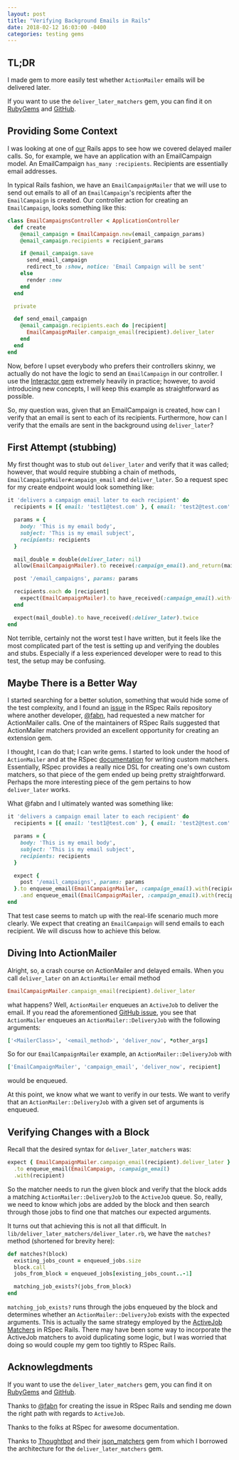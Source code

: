 ```yaml
---
layout: post
title: "Verifying Background Emails in Rails"
date: 2018-02-12 16:03:00 -0400
categories: testing gems
---
```


## TL;DR

I made gem to more easily test whether `ActionMailer` emails will be delivered
later.

If you want to use the `deliver_later_matchers` gem, you can find it on
[RubyGems](https://rubygems.org/gems/deliver_later_matchers)
and [GitHub](https://github.com/jdlubrano/deliver_later_matchers).

## Providing Some Context

I was looking at one of [our](https://maketime.io) Rails apps to see how we
covered delayed mailer calls.  So, for example, we have an application with an
EmailCampaign model.  An EmailCampaign `has_many :recipients`.  Recipients
are essentially email addresses.

In typical Rails fashion, we have an `EmailCampaignMailer` that we will use to
send out emails to all of an `EmailCampaign`'s recipients after the
`EmailCampaign` is created.  Our controller action for creating an
`EmailCampaign`, looks something like this:

```ruby
class EmailCampaignsController < ApplicationController
  def create
    @email_campaign = EmailCampaign.new(email_campaign_params)
    @email_campaign.recipients = recipient_params

    if @email_campaign.save
      send_email_campaign
      redirect_to :show, notice: 'Email Campaign will be sent'
    else
      render :new
    end
  end

  private

  def send_email_campaign
    @email_campaign.recipients.each do |recipient|
      EmailCampaignMailer.campaign_email(recipient).deliver_later
    end
  end
end
```

Now, before I upset everybody who prefers their controllers skinny, we actually
do not have the logic to send an `EmailCampaign` in our controller.  I use the
[Interactor gem](https://github.com/collectiveidea/interactor) extremely heavily
in practice; however, to avoid introducing new concepts, I will keep this example
as straightforward as possible.

So, my question was, given that an EmailCampaign is created, how can I verify
that an email is sent to each of its recipients.  Furthermore, how can I verify
that the emails are sent in the background using `deliver_later`?

## First Attempt (stubbing)

My first thought was to stub out `deliver_later` and verify that it was called;
however, that would require stubbing a chain of methods,
`EmailCampaignMailer#campaign_email` and `deliver_later`.
So a request spec for my create endpoint would look something like:

```ruby
it 'delivers a campaign email later to each recipient' do
  recipients = [{ email: 'test1@test.com' }, { email: 'test2@test.com' }]

  params = {
    body: 'This is my email body',
    subject: 'This is my email subject',
    recipients: recipients
  }

  mail_double = double(deliver_later: nil)
  allow(EmailCampaignMailer).to receive(:campaign_email).and_return(mail_double)

  post '/email_campaigns', params: params

  recipients.each do |recipient|
    expect(EmailCampaignMailer).to have_received(:campaign_email).with(recipient)
  end

  expect(mail_double).to have_received(:deliver_later).twice
end
```

Not terrible, certainly not the worst test I have written, but it feels like
the most complicated part of the test is setting up  and verifying the doubles
and stubs.  Especially if a less experienced developer were to read to this
test, the setup may be confusing.

## Maybe There is a Better Way

I started searching for a better solution, something that would hide some of the
test complexity, and I found an [issue](https://github.com/rspec/rspec-rails/issues/1901)
in the RSpec Rails repository where another developer, [@fabn](https://github.com/fabn),
had requested a new matcher for ActionMailer calls.  One of the maintainers
of RSpec Rails suggested that ActionMailer matchers provided an excellent
opportunity for creating an extension gem.

I thought, I can do that; I can write gems.  I started to look under the hood
of `ActionMailer` and at the RSpec [documentation](https://relishapp.com/rspec/rspec-expectations/v/3-7/docs/custom-matchers)
for writing custom matchers. Essentially, RSpec provides a really nice DSL for
creating one's own custom matchers, so that piece of the gem ended up being
pretty straightforward.  Perhaps the more interesting piece of the gem pertains
to how `deliver_later` works.

What @fabn and I ultimately wanted was something like:

```ruby
it 'delivers a campaign email later to each recipient' do
  recipients = [{ email: 'test1@test.com' }, { email: 'test2@test.com' }]

  params = {
    body: 'This is my email body',
    subject: 'This is my email subject',
    recipients: recipients
  }

  expect {
    post '/email_campaigns', params: params
  }.to enqueue_email(EmailCampaignMailer, :campaign_email).with(recipients.first)
    .and enqueue_email(EmailCampaignMailer, :campaign_email).with(recipients.last)
end
```

That test case seems to match up with the real-life scenario much more
clearly.  We expect that creating an `EmailCampaign` will send emails to each
recipient.  We will discuss how to achieve this below.

## Diving Into ActionMailer

Alright, so, a crash course on ActionMailer and delayed emails.  When you call
`deliver_later` on an `ActionMailer` email method

```ruby
EmailCampaignMailer.campaign_email(recipient).deliver_later
```

what happens?  Well, `ActionMailer` enqueues an `ActiveJob` to deliver the
email.  If you read the aforementioned
[GitHub issue](https://github.com/rspec/rspec-rails/issues/1901), you see that
`ActionMailer` enqueues an `ActionMailer::DeliveryJob` with the following
arguments:

```ruby
['<MailerClass>', '<email_method>', 'deliver_now', *other_args]
```

So for our `EmailCampaignMailer` example, an `ActionMailer::DeliveryJob` with

```ruby
['EmailCampaignMailer', 'campaign_email', 'deliver_now', recipient]
```

would be enqueued.

At this point, we know what we want to verify in our tests.  We want to verify
that an `ActionMailer::DeliveryJob` with a given set of arguments is enqueued.

## Verifying Changes with a Block

Recall that the desired syntax for `deliver_later_matchers` was:

```ruby
expect { EmailCampaignMailer.campaign_email(recipient).deliver_later }
  .to enqueue_email(EmailCampaign, :campaign_email)
  .with(recipient)
```

So the matcher needs to run the given block and verify that the block adds a
matching `ActionMailer::DeliveryJob` to the `ActiveJob` queue.  So, really, we
need to know which jobs are added by the block and then search through those
jobs to find one that matches our expected arguments.

It turns out that achieving this is not all that difficult.  In
`lib/deliver_later_matchers/deliver_later.rb`, we have the `matches?`
method (shortened for brevity here):

```ruby
def matches?(block)
  existing_jobs_count = enqueued_jobs.size
  block.call
  jobs_from_block = enqueued_jobs[existing_jobs_count..-1]

  matching_job_exists?(jobs_from_block)
end
```

`matching_job_exists?` runs through the jobs enqueued by the block
and determines whether an `ActionMailer::DeliveryJob` exists with the expected
arguments.  This is actually the same strategy employed by the
[ActiveJob Matchers](https://github.com/rspec/rspec-rails/blob/master/lib/rspec/rails/matchers/active_job.rb)
in RSpec Rails.  There may have been some way to incorporate the ActiveJob
matchers to avoid duplicating some logic, but I was worried that doing so
would couple my gem too tightly to RSpec Rails.

## Acknowlegdments

If you want to use the `deliver_later_matchers` gem, you can find it on
[RubyGems](https://rubygems.org/gems/deliver_later_matchers)
and [GitHub](https://github.com/jdlubrano/deliver_later_matchers).

Thanks to [@fabn](https://github.com/fabn) for creating the issue in RSpec Rails
and sending me down the right path with regards to `ActiveJob`.

Thanks to the folks at RSpec for awesome documentation.

Thanks to [Thoughtbot](https://thoughtbot.com) and their
[json_matchers](https://github.com/thoughtbot/json_matchers) gem from which
I borrowed the architecture for the `deliver_later_matchers` gem.
